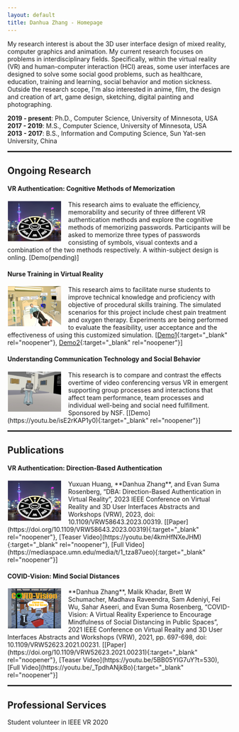 ```yaml
---
layout: default
title: Danhua Zhang - Homepage
---
```

<!-- Text can be **bold**, _italic_, or ~~strikethrough~~. -->

<!-- [Link to another page](./another-page.html). -->

My research interest is about the 3D user interface design of mixed reality, computer graphics and animation. My current research focuses on problems in interdisciplinary fields. Specifically, within the virtual reality (VR) and human-computer interaction (HCI) areas, some user interfaces are designed to solve some social good problems, such as healthcare, education, training and learning, social behavior and motion sickness.<br/>Outside the research scope, I'm also interested in anime, film, the design and creation of art, game design, sketching, digital painting and photographing.

<!-- [sketching, digital painting](./sketching-and-digital-painting.html) and photographing. -->

**2019 - present**: Ph.D., Computer Science, University of Minnesota, USA<br/>
**2017 - 2019**: M.S., Computer Science, University of Minnesota, USA<br/>
**2013 - 2017**: B.S., Information and Computing Science, Sun Yat-sen University, China<br/>

<hr style="border:0.3px solid #303030; width:100%">

## Ongoing Research
#### VR Authentication: Cognitive Methods of Memorization
<img style="width: 120px; height: 90px; float: left; margin-right: 15px; padding: 1px" src="/assets/img/dba-teaser.png">

This research aims to evaluate the efficiency, memorability and security of three different VR authentication methods and explore the cognitive methods of memorizing passwords. Participants will be asked to memorize three types of passwords consisting of symbols, visual contexts and a combination of the two methods respectively. A within-subject design is onling.
[Demo(pending)]

#### Nurse Training in Virtual Reality
<img style="width: 120px; height: 90px; float: left; margin-right: 15px; padding: 1px" src="/assets/img/nurse-training.png">

This research aims to facilitate nurse students to improve technical knowledge and proficiency with objective of procedural skills training. The simulated scenarios for this project include chest pain treatment and oxygen therapy. Experiments are being performed to evaluate the feasibility, user acceptance and the effectiveness of using this customized simulation.
[[Demo1](https://youtu.be/5sjm_6K02Og){:target="_blank" rel="noopener"}, [Demo2](https://mediaspace.umn.edu/media/t/1_afla2x6y){:target="_blank" rel="noopener"}]

#### Understanding Communication Technology and Social Behavior
<img style="width: 120px; height: 90px; float: left; margin-right: 15px; padding: 1px" src="/assets/img/uctsb.png">
This research is to compare and contrast the effects overtime of video conferencing versus VR in emergent supporting group processes and interactions that affect team performance, team processes and individual well-being and social need fulfillment. Sponsored by NSF.
[[Demo](https://youtu.be/isE2rKAP1y0){:target="_blank" rel="noopener"}]

<hr style="border:0.3px solid #303030; width:100%">

## Publications
#### VR Authentication: Direction-Based Authentication
<img style="width: 120px; height: 90px; float: left; margin-right: 15px; padding: 1px" src="/assets/img/dba-teaser.png">
Yuxuan Huang, **Danhua Zhang**, and Evan Suma Rosenberg, “DBA: Direction-Based Authentication in Virtual Reality”, 2023 IEEE Conference on Virtual Reality and 3D User Interfaces Abstracts and Workshops (VRW), 2023, doi: 10.1109/VRW58643.2023.00319.
<!--  -->
[[Paper](https://doi.org/10.1109/VRW58643.2023.00319){:target="_blank" rel="noopener"}, [Teaser Video](https://youtu.be/4kmHfNXeJHM){:target="_blank" rel="noopener"}, [Full Video](https://mediaspace.umn.edu/media/t/1_tza87ueo){:target="_blank" rel="noopener"}]

#### COVID-Vision: Mind Social Distances
<img style="width: 120px; height: 90px; float: left; margin-right: 15px; padding: 1px" src="/assets/img/covid-vision-teaser.png">
**Danhua Zhang**, Malik Khadar, Brett W Schumacher, Madhava Raveendra, Sam Adeniyi, Fei Wu, Sahar Aseeri, and Evan Suma Rosenberg, “COVID-Vision: A Virtual Reality Experience to Encourage Mindfulness of Social Distancing in Public Spaces”, 2021 IEEE Conference on Virtual Reality and 3D User Interfaces Abstracts and Workshops (VRW), 2021, pp. 697-698, doi: 10.1109/VRW52623.2021.00231.
[[Paper](https://doi.org/10.1109/VRW52623.2021.00231){:target="_blank" rel="noopener"}, [Teaser Video](https://youtu.be/5BB05YIG7uY?t=530), [Full Video](https://youtu.be/_TpdhANjkBo){:target="_blank" rel="noopener"}]

<hr style="border:0.3px solid #303030; width:100%">

## Professional Services
Student volunteer in IEEE VR 2020

<!-- ## Header 2

> This is a blockquote following a header.
>
> When something is important enough, you do it even if the odds are not in your favor.

### Header 3

```js
// Javascript code with syntax highlighting.
var fun = function lang(l) {
  dateformat.i18n = require('./lang/' + l)
  return true;
}
```

```ruby
# Ruby code with syntax highlighting
GitHubPages::Dependencies.gems.each do |gem, version|
  s.add_dependency(gem, "= #{version}")
end
```

#### Header 4

*   This is an unordered list following a header.
*   This is an unordered list following a header.
*   This is an unordered list following a header.

##### Header 5

1.  This is an ordered list following a header.
2.  This is an ordered list following a header.
3.  This is an ordered list following a header.

###### Header 6

| head1        | head two          | three |
|:-------------|:------------------|:------|
| ok           | good swedish fish | nice  |
| out of stock | good and plenty   | nice  |
| ok           | good `oreos`      | hmm   |
| ok           | good `zoute` drop | yumm  |

### There's a horizontal rule below this.

* * *

### Here is an unordered list:

*   Item foo
*   Item bar
*   Item baz
*   Item zip

### And an ordered list:

1.  Item one
1.  Item two
1.  Item three
1.  Item four

### And a nested list:

- level 1 item
  - level 2 item
  - level 2 item
    - level 3 item
    - level 3 item
- level 1 item
  - level 2 item
  - level 2 item
  - level 2 item
- level 1 item
  - level 2 item
  - level 2 item
- level 1 item

### Small image

![Octocat](https://github.githubassets.com/images/icons/emoji/octocat.png)

### Large image

![Branching](https://guides.github.com/activities/hello-world/branching.png)


### Definition lists can be used with HTML syntax.

<dl>
<dt>Name</dt>
<dd>Godzilla</dd>
<dt>Born</dt>
<dd>1952</dd>
<dt>Birthplace</dt>
<dd>Japan</dd>
<dt>Color</dt>
<dd>Green</dd>
</dl>

```
Long, single-line code blocks should not wrap. They should horizontally scroll if they are too long. This line should be long enough to demonstrate this.
```

```
The final element.
``` -->
